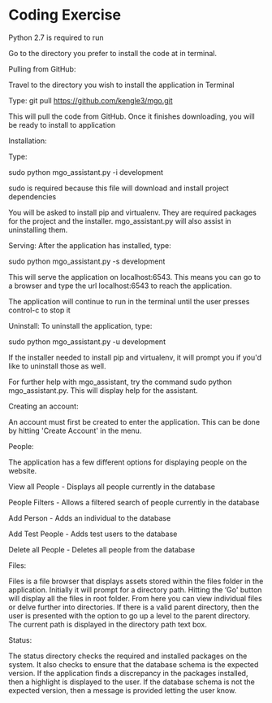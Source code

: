Coding Exercise
===
Python 2.7 is required to run

Go to the directory you prefer to install the code at in terminal.

Pulling from GitHub:

Travel to the directory you wish to install the application in Terminal

Type:
git pull https://github.com/kengle3/mgo.git

This will pull the code from GitHub. Once it finishes downloading, you will be ready to install to application


Installation:

Type:

sudo python mgo_assistant.py -i development

sudo is required because this file will download and install project dependencies

You will be asked to install pip and virtualenv. They are required packages for the project and the installer. mgo_assistant.py will also assist in uninstalling them.


Serving:
After the application has installed, type:

sudo python mgo_assistant.py -s development

This will serve the application on localhost:6543. This means you can go to a browser and type the url localhost:6543 to reach the application.

The application will continue to run in the terminal until the user presses control-c to stop it


Uninstall:
To uninstall the application, type:

sudo python mgo_assistant.py -u development

If the installer needed to install pip and virtualenv, it will prompt you if you'd like to uninstall those as well. 

For further help with mgo_assistant, try the command sudo python mgo_assistant.py. This will display help for the assistant.


Creating an account:

An account must first be created to enter the application. This can be done by hitting 'Create Account' in the menu.


People:

The application has a few different options for displaying people on the website.

View all People - Displays all people currently in the database

People Filters - Allows a filtered search of people currently in the database

Add Person - Adds an individual to the database

Add Test People - Adds test users to the database

Delete all People - Deletes all people from the database


Files:

Files is a file browser that displays assets stored within the files folder in the application. Initially it will prompt for a directory path. Hitting the ‘Go' button will display all the files in root folder. From here you can view individual files or delve further into directories. If there is a valid parent directory, then the user is presented with the option to go up a level to the parent directory.  The current path is displayed in the directory path text box. 


Status:

The status directory checks the required and installed packages on the system. It also checks to ensure that the database schema is the expected version. If the application finds a discrepancy in the packages installed, then a highlight is displayed to the user. If the database schema is not the expected version, then a message is provided letting the user know.